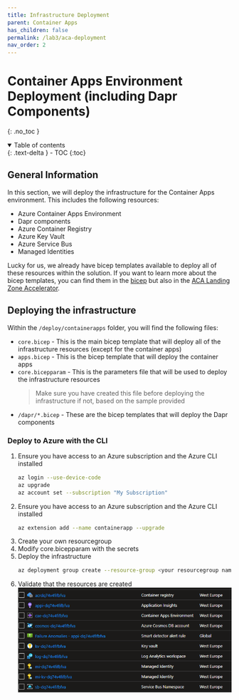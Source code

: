 ```yaml
---
title: Infrastructure Deployment
parent: Container Apps
has_children: false
permalink: /lab3/aca-deployment
nav_order: 2
---
```


# Container Apps Environment Deployment (including Dapr Components)

{: .no_toc }

<details open markdown="block">
  <summary>
    Table of contents
  </summary>
  {: .text-delta }
- TOC
{:toc}
</details>

## General Information

In this section, we will deploy the infrastructure for the Container Apps environment. This includes the following resources:
*   Azure Container Apps Environment
*   Dapr components
*   Azure Container Registry
*   Azure Key Vault
*   Azure Service Bus
*   Managed Identities

Lucky for us, we already have bicep templates available to deploy all of these resources within the solution.
If you want to learn more about the bicep templates, you can find them in the [bicep](https://learn.microsoft.com/en-us/azure/azure-resource-manager/bicep/overview?tabs=bicep) but also in the [ACA Landing Zone Accelerator](https://github.com/Azure/aca-landing-zone-accelerator).

## Deploying the infrastructure

Within the `/deploy/containerapps` folder, you will find the following files:
*  `core.bicep` - This is the main bicep template that will deploy all of the infrastructure resources (except for the container apps)
*  `apps.bicep` - This is the bicep template that will deploy the container apps
*  `core.bicepparam` - This is the parameters file that will be used to deploy the infrastructure resources
    > Make sure you have created this file before deploying the infrastructure if not, based on the sample provided
* `/dapr/*.bicep` - These are the bicep templates that will deploy the Dapr components

### Deploy to Azure with the CLI

1. Ensure you have access to an Azure subscription and the Azure CLI installed
   ```bash
   az login --use-device-code
   az upgrade
   az account set --subscription "My Subscription"
   ```
1. Ensure you have access to an Azure subscription and the Azure CLI installed
   ```bash
   az extension add --name containerapp --upgrade
   ```
1. Create your own resourcegroup
1. Modify core.bicepparam with the secrets
1. Deploy the infrastructure
   ```bash
   az deployment group create --resource-group <your resourcegroup name> --template-file ./deploy/containerapps/core.bicep --parameters ./deploy/containerapps/core.bicepparam
   ```
1. Validate that the resources are created
![Alt text](images/services.png)
